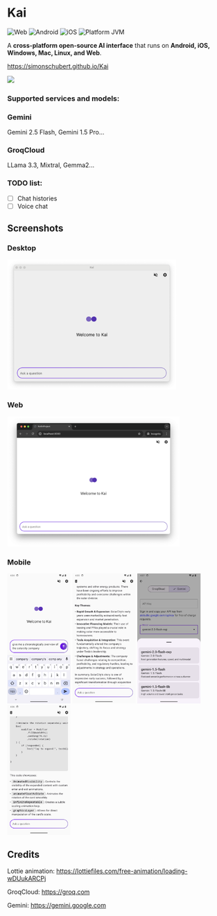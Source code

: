 # Kai

<img src="https://img.shields.io/badge/Platform-Web-f7df1c?logo=javascript" alt="Web"> <img src="https://img.shields.io/badge/Platform-Android-34a853.svg?logo=android" alt="Android" /> <img src="https://img.shields.io/badge/Platform-iOS-lightgrey.svg?logo=apple" alt="iOS" /> <img src="https://img.shields.io/badge/Platform-Windows/macOS/Linux-e10707.svg?logo=openjdk" alt="Platform JVM" />

A **cross-platform open-source AI interface** that runs on **Android, iOS, Windows, Mac, Linux, and Web**.

https://simonschubert.github.io/Kai

<a href="https://play.google.com/store/apps/details?id=com.inspiredandroid.kai">
  <img src="https://play.google.com/intl/en_us/badges/static/images/badges/en_badge_web_generic.png" width="200">
</a>

### Supported services and models:

### Gemini

Gemini 2.5 Flash, Gemini 1.5 Pro...

### GroqCloud

LLama 3.3, Mixtral, Gemma2...

### TODO list:

- [ ] Chat histories
- [ ] Voice chat

## Screenshots

### Desktop

<img src="screenshots/desktop-1.png" alt="Desktop App" height="300">

### Web

<img src="screenshots/web-1.png" alt="Web App" height="300">

### Mobile

<img src="screenshots/mobile-1.png" alt="Mobile Screenshot 1" height="300"> <img src="screenshots/mobile-2.png" alt="Mobile Screenshot 2" height="300"> <img src="screenshots/mobile-3.png" alt="Mobile Screenshot 3" height="300"> <img src="screenshots/mobile-4.png" alt="Mobile Screenshot 4" height="300">

## Credits

Lottie animation: https://lottiefiles.com/free-animation/loading-wDUukARCPj

GroqCloud: https://groq.com

Gemini: https://gemini.google.com